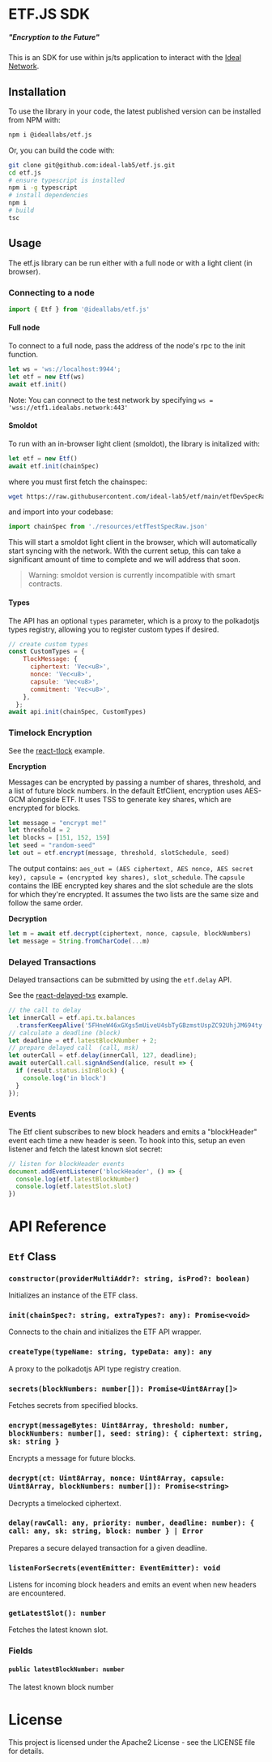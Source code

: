 # ETF.JS SDK

##### "Encryption to the Future"

This is an SDK for use within js/ts application to interact with the [Ideal Network](https://github.com/ideal-lab5/ideal-network).

## Installation

To use the library in your code, the latest published version can be installed from NPM with:

```bash
npm i @ideallabs/etf.js
```

Or, you can build the code with:

```bash
git clone git@github.com:ideal-lab5/etf.js.git
cd etf.js
# ensure typescript is installed
npm i -g typescript
# install dependencies
npm i
# build
tsc
```

## Usage

The etf.js library can be run either with a full node or with a light client (in browser).

### Connecting to a node

``` javascript
import { Etf } from '@ideallabs/etf.js'
```

#### Full node

To connect to a full node, pass the address of the node's rpc to the init function.

```javascript
let ws = 'ws://localhost:9944';
let etf = new Etf(ws)
await etf.init()
```

Note: You can connect to the test network by specifying `ws = 'wss://etf1.idealabs.network:443'`

#### Smoldot

To run with an in-browser light client (smoldot), the library is initalized with:

```javascript
let etf = new Etf()
await etf.init(chainSpec)
```

where you must first fetch the chainspec:

``` bash
wget https://raw.githubusercontent.com/ideal-lab5/etf/main/etfDevSpecRaw.json
```

and import into your codebase:

``` javascript
import chainSpec from './resources/etfTestSpecRaw.json'
```

This will start a smoldot light client in the browser, which will automatically start syncing with the network. With the current setup, this can take a significant amount of time to complete and we will address that soon.

> Warning: smoldot version is currently incompatible with smart contracts.

#### Types

The API has an optional `types` parameter, which is a proxy to the polkadotjs types registry, allowing you to register custom types if desired.

``` javascript
// create custom types
const CustomTypes = {
    TlockMessage: {
      ciphertext: 'Vec<u8>',
      nonce: 'Vec<u8>',
      capsule: 'Vec<u8>',
      commitment: 'Vec<u8>',
    },
  };
await api.init(chainSpec, CustomTypes)
```

### Timelock Encryption

See the [react-tlock](./examples/react-tlock/) example.

**Encryption**

Messages can be encrypted by passing a number of shares, threshold, and a list of future block numbers. In the default EtfClient, encryption uses AES-GCM alongside ETF. It uses TSS to generate key shares, which are encrypted for blocks.

```javascript
let message = "encrypt me!"
let threshold = 2
let blocks = [151, 152, 159]
let seed = "random-seed"
let out = etf.encrypt(message, threshold, slotSchedule, seed)
```

The output contains: `aes_out = (AES ciphertext, AES nonce, AES secret key), capsule = (encrypted key shares), slot_schedule`. The `capsule` contains the IBE encrypted key shares and the slot schedule are the slots for which they're encrypted. It assumes the two lists are the same size and follow the same order.

**Decryption**

```javascript
let m = await etf.decrypt(ciphertext, nonce, capsule, blockNumbers)
let message = String.fromCharCode(...m)
```

### Delayed Transactions

Delayed transactions can be submitted by  using the `etf.delay` API.

See the [react-delayed-txs](./examples/react-delayed-txs//) example.

``` javascript
// the call to delay
let innerCall = etf.api.tx.balances
  .transferKeepAlive('5FHneW46xGXgs5mUiveU4sbTyGBzmstUspZC92UhjJM694ty', 100);
// calculate a deadline (block)
let deadline = etf.latestBlockNumber + 2;
// prepare delayed call  (call, msk)
let outerCall = etf.delay(innerCall, 127, deadline);
await outerCall.call.signAndSend(alice, result => {
  if (result.status.isInBlock) {
    console.log('in block')
  }
});
```

### Events

The Etf client subscribes to new block headers and emits a "blockHeader" event each time a new header is seen. To hook into this, setup an even listener and fetch the latest known slot secret:

```javascript
// listen for blockHeader events
document.addEventListener('blockHeader', () => {
  console.log(etf.latestBlockNumber)
  console.log(etf.latestSlot.slot)
})
```

# API Reference

## `Etf` Class

### `constructor(providerMultiAddr?: string, isProd?: boolean)`

Initializes an instance of the ETF class.

### `init(chainSpec?: string, extraTypes?: any): Promise<void>`

Connects to the chain and initializes the ETF API wrapper.

### `createType(typeName: string, typeData: any): any`

A proxy to the polkadotjs API type registry creation.

### `secrets(blockNumbers: number[]): Promise<Uint8Array[]>`

Fetches secrets from specified blocks.

### `encrypt(messageBytes: Uint8Array, threshold: number, blockNumbers: number[], seed: string): { ciphertext: string, sk: string }`

Encrypts a message for future blocks.

### `decrypt(ct: Uint8Array, nonce: Uint8Array, capsule: Uint8Array, blockNumbers: number[]): Promise<string>`

Decrypts a timelocked ciphertext.

### `delay(rawCall: any, priority: number, deadline: number): { call: any, sk: string, block: number } | Error`

Prepares a secure delayed transaction for a given deadline.

### `listenForSecrets(eventEmitter: EventEmitter): void`

Listens for incoming block headers and emits an event when new headers are encountered.

### `getLatestSlot(): number`

Fetches the latest known slot.

### Fields

#### `public latestBlockNumber: number`

The latest known block number


# License

This project is licensed under the Apache2 License - see the LICENSE file for details.
